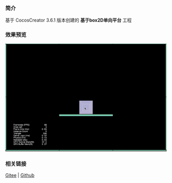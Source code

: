 ### 简介

基于 CocosCreator 3.6.1 版本创建的 **基于box2D单向平台** 工程

### 效果预览
![image](../../../gif/202211/2022110304.gif)

### 相关链接
[Gitee](https://gitee.com/mirrors_cocos-creator/cocos-example-physics/tree/v3.x/2d/box2d/assets/cases/demo) | [Github](https://github.com/cocos/cocos-example-physics/tree/v3.x/2d/box2d/assets/cases/demo)